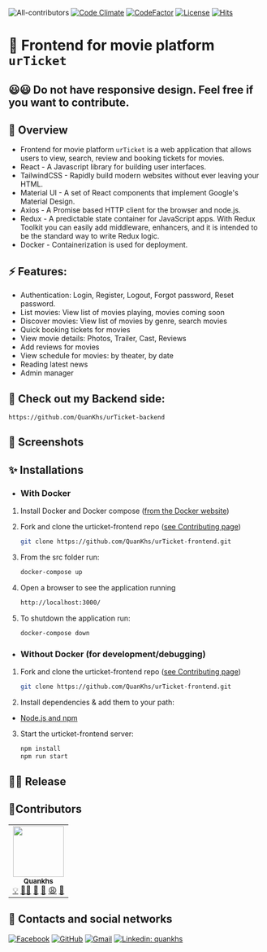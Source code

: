 <!-- ALL-CONTRIBUTORS-BADGE:START - Do not remove or modify this section -->

![All-contributors](https://img.shields.io/badge/contributors-1-blue.svg)
[![Code Climate](https://img.shields.io/github/commit-activity/w/quankhs/urticket-frontend?color=orange)](https://img.shields.io/github/commit-activity/w/quankhs/urticket-frontend?color=orange)
[![CodeFactor](https://www.codefactor.io/repository/github/quankhs/urticket-frontend/badge)](https://www.codefactor.io/repository/github/quankhs/urticket-frontend)
[![License](https://img.shields.io/github/license/quankhs/urticket-frontend?color=blue)](https://img.shields.io/github/license/quankhs/urticket-frontend?color=blue)
[![Hits](https://hits.seeyoufarm.com/api/count/incr/badge.svg?url=https%3A%2F%2Fgithub.com%2FQuanKhs%2FurTicket-frontend&count_bg=%2379C83D&title_bg=%23555555&icon=&icon_color=%23E7E7E7&title=hits&edge_flat=false)](https://hits.seeyoufarm.com)

<!-- ALL-CONTRIBUTORS-BADGE:END -->

# 🍿 Frontend for movie platform `urTicket`

## 😃😃 Do not have responsive design. Feel free if you want to contribute.

## 🚀 Overview

- Frontend for movie platform `urTicket` is a web application that allows users to view, search, review and booking tickets for movies.
- React - A Javascript library for building user interfaces.
- TailwindCSS - Rapidly build modern websites without ever leaving your HTML.
- Material UI - A set of React components that implement Google's Material Design.
- Axios - A Promise based HTTP client for the browser and node.js.
- Redux - A predictable state container for JavaScript apps. With Redux Toolkit you can easily add middleware, enhancers, and it is intended to be the standard way to write Redux logic.
- Docker - Containerization is used for deployment.

## ⚡ Features:

- Authentication: Login, Register, Logout, Forgot password, Reset password.
- List movies: View list of movies playing, movies coming soon
- Discover movies: View list of movies by genre, search movies
- Quick booking tickets for movies
- View movie details: Photos, Trailer, Cast, Reviews
- Add reviews for movies
- View schedule for movies: by theater, by date
- Reading latest news
- Admin manager

## 🚒 Check out my Backend side:

```
https://github.com/QuanKhs/urTicket-backend
```

## 📸 Screenshots

## ✨ Installations

- ### With Docker

1. Install Docker and Docker compose ([from the Docker website](https://www.docker.com/get-started))

2. Fork and clone the urticket-frontend repo ([see Contributing page](CONTRIBUTING.md))
   ```bash
   git clone https://github.com/QuanKhs/urTicket-frontend.git
   ```
3. From the src folder run:

   ```bash
   docker-compose up
   ```

4. Open a browser to see the application running

   ```bash
   http://localhost:3000/
   ```

5. To shutdown the application run:
   ```bash
   docker-compose down
   ```

- ### Without Docker (for development/debugging)

1. Fork and clone the urticket-frontend repo ([see Contributing page](CONTRIBUTING.md))

   ```bash
   git clone https://github.com/QuanKhs/urTicket-frontend.git
   ```

2. Install dependencies & add them to your path:

- [Node.js and npm](https://nodejs.org/en/download/)

3. Start the urticket-frontend server:

   ```bash
   npm install
   npm run start
   ```

## 🏳‍🌈 Release

<!-- 1. ### Docker hub: [Docker image](https://hub.docker.com/r/quankhs/urticket-backend-dev) -->

## 🥇Contributors

<table>
  <tr>
    <td align="center"><a href="https://github.com/quankhs"><img src="https://avatars.githubusercontent.com/u/60533507?v=4?s=100" width="100px;" alt=""/><br /><sub><b>Quankhs</b></sub></a><br />
      <a href="#" title="Ideas">💡</a>
      <a href="#" title="Coding">👨‍💻</a>
      <a href="#" title="Planning">💭</a>
      <a href="#" title="Fix bugs">🐛</a>
      <a href="#" title="Scares">😩</a>
      <a href="#" title="Angry">👿</a>
    </td>
  </tr>
</table>

## 🤝 Contacts and social networks

[![Facebook](https://img.shields.io/badge/-quankhs-blue?style=flat-square&logo=Facebook&logoColor=white&link=https://www.facebook.com/quanphamluong)](https://facebook.com/quanphamluong)
[![GitHub](https://img.shields.io/badge/-quankhs-success?style=flat-square&logo=Github&logoColor=white&link=https://www.linkedin.com/in/quankhs/)](https://github.com/quankhs)
[![Gmail](https://img.shields.io/badge/-quanphamluong-red?style=flat-square&logo=Gmail&logoColor=white&link=https://www.linkedin.com/in/quankhs/)](mailto:quanphamluong@gmail.com)
[![Linkedin: quankhs](https://img.shields.io/badge/-quankhs-blue?style=flat-square&logo=Linkedin&logoColor=white&link=https://www.linkedin.com/in/quankhs/)](https://www.linkedin.com/in/quankhs/)
